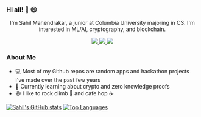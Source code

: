 ### Hi all! 👋 😄

<p align='center'>
  I'm Sahil Mahendrakar, a junior at Columbia University majoring in CS. I'm interested in ML/AI, cryptography, and blockchain. 
</p>


<p align='center'>
<a href="https://www.github.com/sahilmahendrakar">
    <img src="https://img.shields.io/badge/GitHub-100000?style=for-the-badge&logo=github&logoColor=white" />
</a>
<a href="https://www.linkedin.com/in/sahil-mahendrakar/">
    <img src="https://img.shields.io/badge/linkedin-%230077B5.svg?&style=for-the-badge&logo=linkedin&logoColor=white" />
</a>
<a href="https://instagram.com/sahilmahendrakar">
    <img src="https://img.shields.io/badge/instagram-%23E4405F.svg?&style=for-the-badge&logo=instagram&logoColor=white" />        
</a>
</p>

### About Me
- 💻 Most of my Github repos are random apps and hackathon projects I've made over the past few years
- :brain: Currently learning about crypto and zero knowledge proofs
- :laughing: I like to rock climb 🧗 and cafe hop :coffee:

[![Sahil's GitHub stats](https://github-readme-stats.vercel.app/api?username=sahilmahendrakar)](https://github.com/sahilmahendrakar/github-readme-stats)
[![Top Languages](https://github-readme-stats.vercel.app/api/top-langs/?username=sahilmahendrakar)](https://github.com/sahilmahendrakar/github-readme-stats)

<!--
**sahilmahendrakar/sahilmahendrakar** is a ✨ _special_ ✨ repository because its `README.md` (this file) appears on your GitHub profile.

Here are some ideas to get you started:

- 🔭 I’m currently working on ...
- 🌱 I’m currently learning ...
- 👯 I’m looking to collaborate on ...
- 🤔 I’m looking for help with ...
- 💬 Ask me about ...
- 📫 How to reach me: ...
- 😄 Pronouns: ...
- ⚡ Fun fact: ...
-->
